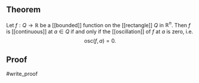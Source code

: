 ## Theorem
Let $f: Q \to \mathbb R$ be a [[bounded]] function on the [[rectangle]] $Q$ in $\mathbb R^n$. Then $f$ is [[continuous]] at $a \in Q$ if and only if the [[oscillation]] of $f$ at $a$ is zero, i.e. $$\text{osc}(f,a) = 0.$$
## Proof
#write_proof 